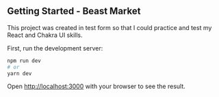 ## Getting Started - Beast Market 

This project was created in test form so that I could practice and test my React and Chakra UI skills.

First, run the development server:

```bash
npm run dev
# or
yarn dev
```

Open [http://localhost:3000](http://localhost:3000) with your browser to see the result.
